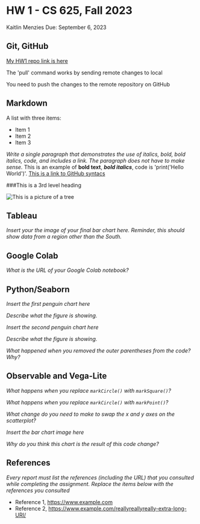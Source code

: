 # HW 1 - CS 625, Fall 2023

Kaitlin Menzies
Due: September 6, 2023

## Git, GitHub

[My HW1 repo link is here](https://github.com/kazzzam/HW1-report.md/edit/main/HW1-report.md)
   
The 'pull' command works by sending remote changes to local
   
You need to push the changes to the remote repository on GitHub

## Markdown

A list with three items:
* Item 1
* Item 2
* Item 3

*Write a single paragraph that demonstrates the use of italics, bold, bold italics, code, and includes a link. The paragraph does not have to make sense.*
This is an example of **bold text**, ***bold italics***, code is 'print('Hello World')'.
[This is a link to GitHub syntacs](https://docs.github.com/en/get-started/writing-on-github/getting-started-with-writing-and-formatting-on-github/basic-writing-and-formatting-syntax#quoting-code)

###This is a 3rd level heading

![This is a picture of a tree](https://bocdn.ecotree.green/blog/0001/01/ad46dbb447cd0e9a6aeecd64cc2bd332b0cbcb79.jpeg?d=1920x1080)

## Tableau

*Insert your the image of your final bar chart here. Reminder, this should show data from a region other than the South.*

## Google Colab

*What is the URL of your Google Colab notebook?*

## Python/Seaborn

*Insert the first penguin chart here*

*Describe what the figure is showing.*

*Insert the second penguin chart here*

*Describe what the figure is showing.*

*What happened when you removed the outer parentheses from the code? Why?*

## Observable and Vega-Lite

*What happens when you replace `markCircle()` with `markSquare()`?*

*What happens when you replace `markCircle()` with `markPoint()`?*

*What change do you need to make to swap the x and y axes on the scatterplot?*

*Insert the bar chart image here*

*Why do you think this chart is the result of this code change?*

## References

*Every report must list the references (including the URL) that you consulted while completing the assignment. Replace the items below with the references you consulted*

* Reference 1, <https://www.example.com>
* Reference 2, <https://www.example.com/reallyreallyreally-extra-long-URI/>
